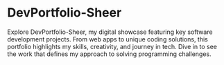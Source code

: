 # DevPortfolio-Sheer
Explore DevPortfolio-Sheer, my digital showcase featuring key software development projects. From web apps to unique coding solutions, this portfolio highlights my skills, creativity, and journey in tech. Dive in to see the work that defines my approach to solving programming challenges.
